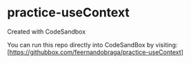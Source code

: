 # practice-useContext

Created with CodeSandbox

You can run this repo directly into CodeSandBox by visiting: [https://githubbox.com/feernandobraga/practice-useContext]
